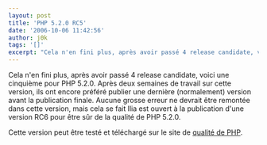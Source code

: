```yaml
---
layout: post
title: 'PHP 5.2.0 RC5'
date: '2006-10-06 11:42:56'
author: j0k
tags: '[]'
excerpt: "Cela n'en fini plus, après avoir passé 4 release candidate, voici une cinquième pour PHP 5.2.0.     \nAprès deux semaines de travail sur cette version, ils ont encore préféré publier une dernière (normalement) version avant la publication finale. Aucune grosse erreur ne devrait être remontée dans cette version, mais cela se fait Ilia est ouvert à la publication      …"
---
```


Cela n'en fini plus, après avoir passé 4 release candidate, voici une cinquième pour PHP 5.2.0.
Après deux semaines de travail sur cette version, ils ont encore préféré publier une dernière (normalement) version avant la publication finale. Aucune grosse erreur ne devrait être remontée dans cette version, mais cela se fait Ilia est ouvert à la publication d'une version RC6 pour être sûr de la qualité de PHP 5.2.0.

Cette version peut être testé et téléchargé sur le site de [qualité de PHP](http://qa.php.net/).
